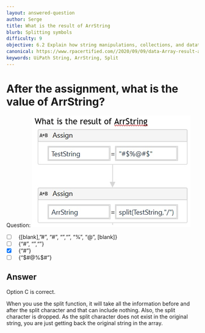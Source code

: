```yaml
---
layout: answered-question
author: Serge
title: What is the result of ArrString
blurb: Splitting symbols
difficulty: 9
objective: 6.2 Explain how string manipulations, collections, and datatables are used for data manipulation
canonical: https://www.rpacertified.com//2020/09/09/data-Array-result-after-splitting5.html
keywords: UiPath String, ArrString, Split
---
```


<h1>After the assignment, what is the value of ArrString?</h1>

Question:  <img src="/assets/Split-Symbols.jpg" class="img-fluid" alt="UiPath, split">

 - [ ] &nbsp;  {[blank],”#”, “#”, “$”, “$”, “%”, “@”, [blank]}
 - [ ] &nbsp;  {“#”, “$”, “%”, “@”, “#”, “$”}
 - [X] &nbsp;  {“#$%@#$”}
 - [ ] &nbsp;  {“$#@%$#”}

## Answer

Option C is correct.

When you use the split function, it will take all the information before and after the split character and that can include nothing.  Also, the split character is dropped.  As the split character does not exist in the original string, you are just getting back the original string in the array.

